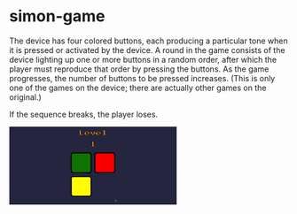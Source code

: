 # simon-game

The device has four colored buttons, each producing a particular tone when it is pressed or activated by the device. A round in the game consists of the device lighting up one or more buttons in a random order, after which the player must reproduce that order by pressing the buttons. As the game progresses, the number of buttons to be pressed increases. (This is only one of the games on the device; there are actually other games on the original.)

If the sequence breaks, the player loses.

<a><img width = 60% height = 60% src="gifs/Screen-Recording-2021-04-04-at-2.gif"/></a>
